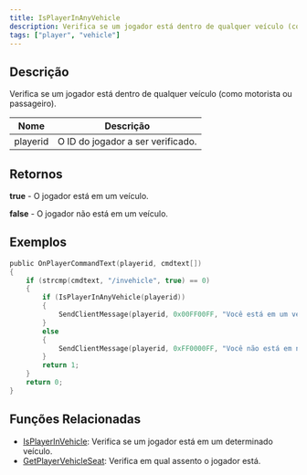 ```yaml
---
title: IsPlayerInAnyVehicle
description: Verifica se um jogador está dentro de qualquer veículo (como motorista ou passageiro).
tags: ["player", "vehicle"]
---
```


## Descrição

Verifica se um jogador está dentro de qualquer veículo (como motorista ou passageiro).

| Nome      | Descrição                     |
| --------- | ----------------------------- |
| playerid  | O ID do jogador a ser verificado. |

## Retornos

**true** - O jogador está em um veículo.

**false** - O jogador não está em um veículo.

## Exemplos

```c
public OnPlayerCommandText(playerid, cmdtext[])
{
    if (strcmp(cmdtext, "/invehicle", true) == 0)
    {
        if (IsPlayerInAnyVehicle(playerid))
        {
            SendClientMessage(playerid, 0x00FF00FF, "Você está em um veículo.");
        }
        else
        {
            SendClientMessage(playerid, 0xFF0000FF, "Você não está em nenhum veículo.");
        }
        return 1;
    }
    return 0;
}
```

## Funções Relacionadas

- [IsPlayerInVehicle](IsPlayerInVehicle): Verifica se um jogador está em um determinado veículo.
- [GetPlayerVehicleSeat](GetPlayerVehicleSeat): Verifica em qual assento o jogador está.

